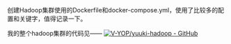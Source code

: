 创建Hadoop集群使用的Dockerfile和docker-compose.yml，使用了比较多的配置和关键字，值得记录一下。

我的整个hadoop集群的代码见——
[![V-YOP/yuuki-hadoop - GitHub](https://gh-card.dev/repos/V-YOP/yuuki-hadoop.svg)](https://github.com/V-YOP/yuuki-hadoop)
